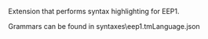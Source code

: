 Extension that performs syntax highlighting for EEP1.

Grammars can be found in syntaxes\eep1.tmLanguage.json